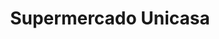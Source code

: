 ---
title: "Supermercado Unicasa"
url: /caracas/supermercado-unicasa-av-las-republicas/
shop: supermercado
---